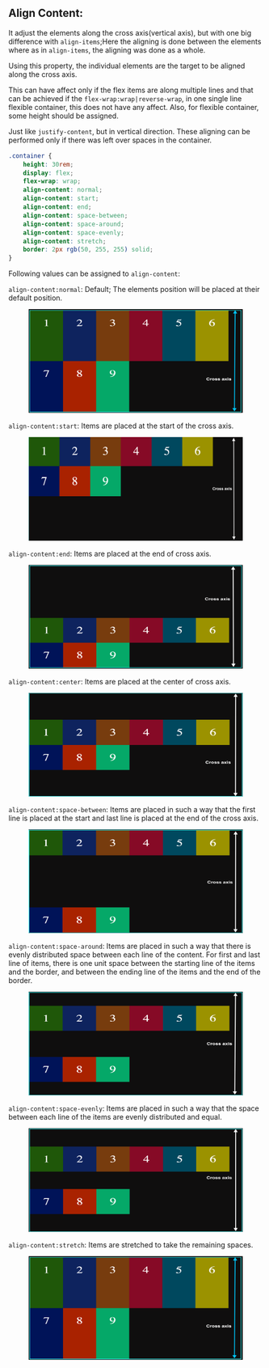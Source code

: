 ## Align Content:

It adjust the elements along the cross axis(vertical axis), but with one big difference with `align-items`;Here the aligning is done between the elements where as in `align-items`, the aligning was done as a whole.

Using this property, the individual elements are the target to be aligned along the cross axis.

This can have affect only if the flex items are along multiple lines and that can be achieved if the `flex-wrap:wrap|reverse-wrap`, in one single line flexible container, this does not have any affect.
Also, for flexible container, some height should be assigned.

Just like `justify-content`, but in vertical direction. These aligning can be performed only if there was left over spaces in the container.

```css
.container {
	height: 30rem;
	display: flex;
	flex-wrap: wrap;
	align-content: normal;
	align-content: start;
	align-content: end;
	align-content: space-between;
	align-content: space-around;
	align-content: space-evenly;
	align-content: stretch;
	border: 2px rgb(50, 255, 255) solid;
}
```

Following values can be assigned to `align-content`:

`align-content:normal`: Default; The elements position will be placed at their default position.

<figure>
<img src="../assets/align-content/normal.png" alt="Contents are aligned normally" height="205" width="720" />
</figure>

`align-content:start`: Items are placed at the start of the cross axis.

<figure>
<img src="../assets/align-content/start.png" alt="Contents are aligned from start" height="205" width="720" />
</figure>

`align-content:end`: Items are placed at the end of cross axis.

<figure>
<img src="../assets/align-content/end.png" alt="Contents are aligned from the end" height="205" width="720" />
</figure>

`align-content:center`: Items are placed at the center of cross axis.

<figure>
<img src="../assets/align-content/center.png" alt="Contents are aligned at the center of cross axis" height="205" width="720" />
</figure>

`align-content:space-between`: Items are placed in such a way that the first line is placed at the start and last line is placed at the end of the cross axis.

<figure>
<img src="../assets/align-content/between.png" alt="Contents are aligned" height="205" width="720" />
</figure>

`align-content:space-around`: Items are placed in such a way that there is evenly distributed space between each line of the content. For first and last line of items, there is one unit space between the starting line of the items and the border, and between the ending line of the items and the end of the border.

<figure>
<img src="../assets/align-content/around.png" alt="Contents are aligned normally such that spaces are evenly distributed" height="205" width="720" />
</figure>

`align-content:space-evenly`: Items are placed in such a way that the space between each line of the items are evenly distributed and equal.

<figure>
<img src="../assets/align-content/even.png" alt="Contents are aligned normally such that spaces are evenly distributed between each line including the first and last element." height="205" width="720" />
</figure>

`align-content:stretch`: Items are stretched to take the remaining spaces.

<figure>
<img src="../assets/align-content/stretch.png" alt="Contents are aligned normally" height="205" width="720" />
</figure>
